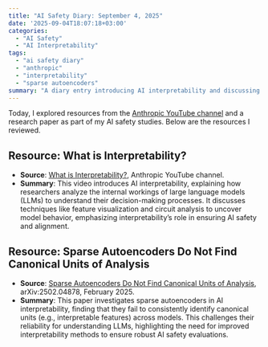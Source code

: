 ```yaml
---
title: "AI Safety Diary: September 4, 2025"
date: '2025-09-04T18:07:18+03:00'
categories:
  - "AI Safety"
  - "AI Interpretability"
tags:
  - "ai safety diary"
  - "anthropic"
  - "interpretability"
  - "sparse autoencoders"
summary: "A diary entry introducing AI interpretability and discussing a paper on the limitations of sparse autoencoders for finding canonical units of analysis in LLMs."
---
```


Today, I explored resources from the [Anthropic YouTube channel](https://www.youtube.com/@anthropic-ai) and a research paper as part of my AI safety studies. Below are the resources I reviewed.

## Resource: What is Interpretability?
- **Source**: [What is Interpretability?](https://youtu.be/TxhhMTOTMDg), Anthropic YouTube channel.
- **Summary**: This video introduces AI interpretability, explaining how researchers analyze the internal workings of large language models (LLMs) to understand their decision-making processes. It discusses techniques like feature visualization and circuit analysis to uncover model behavior, emphasizing interpretability’s role in ensuring AI safety and alignment.

## Resource: Sparse Autoencoders Do Not Find Canonical Units of Analysis
- **Source**: [Sparse Autoencoders Do Not Find Canonical Units of Analysis](https://arxiv.org/pdf/2502.04878), arXiv:2502.04878, February 2025.
- **Summary**: This paper investigates sparse autoencoders in AI interpretability, finding that they fail to consistently identify canonical units (e.g., interpretable features) across models. This challenges their reliability for understanding LLMs, highlighting the need for improved interpretability methods to ensure robust AI safety evaluations.